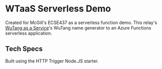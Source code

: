 # WTaaS Serverless Demo
Created for McGill's ECSE437 as a serverless function demo. This relay's [WuTang as a Service](https://wunameaas.herokuapp.com/)'s WuTang name generator to an Azure Functions serverless application. 

## Tech Specs
Built using the HTTP Trigger Node.JS starter. 